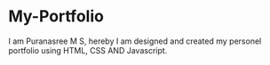 # My-Portfolio
I am Puranasree M S, hereby I am designed and created my personel portfolio using HTML, CSS AND Javascript.
